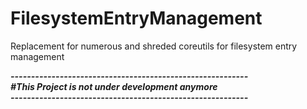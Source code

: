 # FilesystemEntryManagement
Replacement for numerous and shreded coreutils for filesystem entry management

***----------------------------------------------------------***  
***#This Project is not under development anymore***  
***----------------------------------------------------------***  
